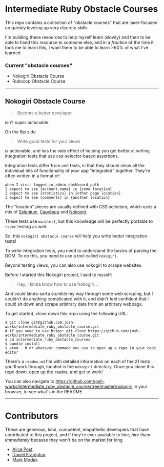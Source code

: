 # Intermediate Ruby Obstacle Courses

This repo contains a collection of "obstacle courses" that are laser-focused on _quickly_ leveling up very discrete skills.

I'm building these resources to help myself learn (slowly) and then to be able to hand this resource to someone else, and in a _fraction_ of the time it took me to learn this, I want them to be able to learn >60% of what I've learned.

### Current "obstacle courses"

- Nokogiri Obstacle Course
- Rubocop Obstacle Course

------------------------------------

## Nokogiri Obstacle Course

> Become a better developer

isn't super actionable.

On the flip side

> Write good tests for your views

_is_ actionable, and has the side effect of helping you get better at writing integration tests that use css-selector-based assertions.

Integration tests differ from unit tests, in that they should show all the individual bits of functionality of your app "integrated" together. They're often written in a format of:

```
when I visit logged_in_admin_dashboard_path
I expect to see {account.name} in {some location}
I expect to see {statistics} in {other page location}
I expect to see {comments} in {another location}
```

The "location" pieces are usually defined with CSS selectors, which uses a mix of [Selenium](https://www.selenium.dev/), [Capybara](https://github.com/teamcapybara/capybara) and [Nokogiri](https://github.com/sparklemotion/nokogiri).

These tests use `minitest`, but this knowledge will be perfectly portable to `rspec` testing as well. 

So, this `nokogiri obstacle course` will help you write better integration tests!

To write integration tests, you need to understand the basics of parsing the DOM. To do this, you need to use a tool called `nokogiri`.

Beyond testing views, you can also use nokogiri to scrape websites.

Before I started this Nokogiri project, I said to myself:

> Hey, I kinda know how to use Nokogiri...

And could kinda-sorta stumble my way through some web scraping, but I couldn't do anything complicated with it, and didn't feel confident that I could sit down and scrape arbitrary data from an arbitrary webpage.

To get started, clone down this repo using the following URL:

```shell
$ git clone git@github.com:josh-works/intermediate_ruby_obstacle_course.git
# if you need to use https: git clone https://github.com/josh-works/intermediate_ruby_obstacle_course.git
$ cd intermediate_ruby_obstacle_courses
$ bundle install
$ atom . # or whatever command you use to open up a repo in your code editor
```
There's a `readme.md` file with detailed information on each of the 21 tests you'll work through, located in the `nokogiri` directory. Once you clone this repo down, open up the `readme`, and get to work!

You can also navigate to https://github.com/josh-works/intermediate_ruby_obstacle_course/tree/master/nokogiri in your browser, to see what's in the README. 

--------------------------

# Contributors

These are generous, kind, competent, empathetic developers that have contributed to this project, and if they're ever available to hire, _hire them immediately_ because they won't be on the market for long

- [Alice Post](https://github.com/ap2322)
- [Daniel Frampton](https://github.com/DanielEFrampton)
- [Mark Modak](https://github.com/markevan100/)
